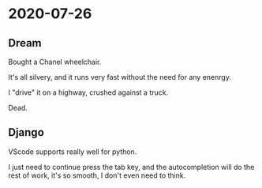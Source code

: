 # 2020-07-26

## Dream

Bought a Chanel wheelchair. 

It's all silvery, and it runs very fast without the need for any enenrgy.

I "drive" it on a highway, crushed against a truck.

Dead.

## Django

VScode supports really well for python.

I just need to continue press the tab key, and the autocompletion will do the rest of work, it's so smooth, I don't even need to think.





 

